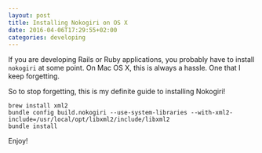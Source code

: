 ```yaml
---
layout: post
title: Installing Nokogiri on OS X
date: 2016-04-06T17:29:55+02:00
categories: developing
---
```


If you are developing Rails or Ruby applications, you probably have to install `nokogiri` at some point.
On Mac OS X, this is always a hassle. One that I keep forgetting.

So to stop forgetting, this is my definite guide to installing Nokogiri!

    brew install xml2
    bundle config build.nokogiri --use-system-libraries --with-xml2-include=/usr/local/opt/libxml2/include/libxml2
    bundle install

Enjoy!